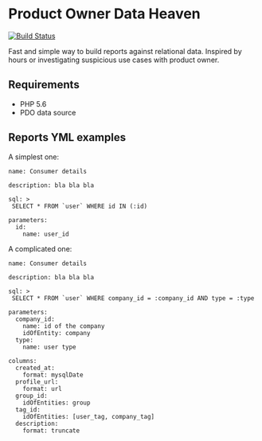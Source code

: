 # Product Owner Data Heaven

[![Build Status](https://travis-ci.org/caseycs/po-data-heaven.svg?branch=master)](https://travis-ci.org/caseycs/po-data-heaven)

Fast and simple way to build reports against relational data. Inspired by hours or investigating
suspicious use cases with product owner.

## Requirements

* PHP 5.6
* PDO data source

## Reports YML examples

A simplest one:

```
name: Consumer details

description: bla bla bla

sql: >
 SELECT * FROM `user` WHERE id IN (:id)

parameters:
  id:
    name: user_id
```

A complicated one:


```
name: Consumer details

description: bla bla bla

sql: >
 SELECT * FROM `user` WHERE company_id = :company_id AND type = :type

parameters:
  company_id:
    name: id of the company
    idOfEntity: company
  type:
    name: user type

columns:
  created_at:
    format: mysqlDate
  profile_url:
    format: url
  group_id:
    idOfEntities: group
  tag_id:
    idOfEntities: [user_tag, company_tag]
  description:
    format: truncate
```
